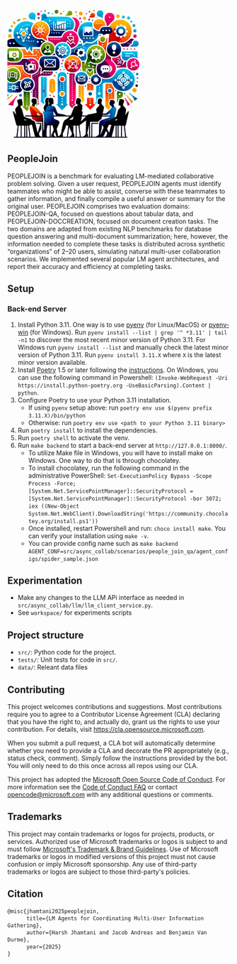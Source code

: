
<img src="./resources/peoplejoin_designer.jpeg" alt="PeopleJoin" width="300">

## PeopleJoin

PEOPLEJOIN is a benchmark for evaluating LM-mediated collaborative problem solving. Given a user request, PEOPLEJOIN agents must identify teammates who might be able to assist, converse with these teammates to gather information, and finally compile a useful answer or summary for the original user. PEOPLEJOIN comprises two evaluation domains: PEOPLEJOIN-QA, focused on questions about tabular data, and PEOPLEJOIN-DOCCREATION, focused on document creation tasks. The two domains are adapted from existing NLP benchmarks for database question answering and multi-document summarization; here, however, the information needed to complete these tasks is distributed across synthetic “organizations” of 2–20 users, simulating natural multi-user collaboration scenarios. We implemented several popular LM agent architectures, and report their accuracy and efficiency at completing tasks.


## Setup

### Back-end Server

1. Install Python 3.11.
   One way is to use [pyenv](https://github.com/pyenv/pyenv) (for Linux/MacOS) or [pyenv-win](https://github.com/pyenv-win/pyenv-win#quick-start) (for Windows).
   Run `pyenv install --list | grep '^ *3.11' | tail -n1` to discover the most recent minor version of Python 3.11.
   For Windows run `pyenv install --list` and manually check the latest minor version of Python 3.11.
   Run `pyenv install 3.11.X` where `X` is the latest minor version available.
1. Install [Poetry](https://python-poetry.org/) 1.5 or later following the [instructions](https://python-poetry.org/docs/#installation).
   On Windows, you can use the following command in Powershell: `(Invoke-WebRequest -Uri https://install.python-poetry.org -UseBasicParsing).Content | python`.
1. Configure Poetry to use your Python 3.11 installation.
    - If using `pyenv` setup above: run `poetry env use $(pyenv prefix 3.11.X)/bin/python`
    - Otherwise: run `poetry env use <path to your Python 3.11 binary>`
1. Run `poetry install` to install the dependencies.
1. Run `poetry shell` to activate the venv.
1. Run `make backend` to start a back-end server at `http://127.0.0.1:8000/`.
    - To utilize Make file in Windows, you will have to install make on Windows. One way to do that is through chocolatey.
    - To install chocolatey, run the following command in the administrative PowerShell:
   `Set-ExecutionPolicy Bypass -Scope Process -Force; [System.Net.ServicePointManager]::SecurityProtocol = [System.Net.ServicePointManager]::SecurityProtocol -bor 3072; iex ((New-Object System.Net.WebClient).DownloadString('https://community.chocolatey.org/install.ps1'))`
    - Once installed, restart Powershell and run: `choco install make`. You can verify your installation using `make -v`.
    - You can provide config name such as `make backend AGENT_CONF=src/async_collab/scenarios/people_join_qa/agent_configs/spider_sample.json`


## Experimentation
- Make any changes to the LLM APi interface as needed in `src/async_collab/llm/llm_client_service.py`. 
- See `workspace/` for experiments scripts

## Project structure
- `src/`: Python code for the project.
- `tests/`: Unit tests for code in `src/`.
- `data/`: Releant data files


## Contributing

This project welcomes contributions and suggestions.  Most contributions require you to agree to a
Contributor License Agreement (CLA) declaring that you have the right to, and actually do, grant us
the rights to use your contribution. For details, visit https://cla.opensource.microsoft.com.

When you submit a pull request, a CLA bot will automatically determine whether you need to provide
a CLA and decorate the PR appropriately (e.g., status check, comment). Simply follow the instructions
provided by the bot. You will only need to do this once across all repos using our CLA.

This project has adopted the [Microsoft Open Source Code of Conduct](https://opensource.microsoft.com/codeofconduct/).
For more information see the [Code of Conduct FAQ](https://opensource.microsoft.com/codeofconduct/faq/) or
contact [opencode@microsoft.com](mailto:opencode@microsoft.com) with any additional questions or comments.

## Trademarks

This project may contain trademarks or logos for projects, products, or services. Authorized use of Microsoft 
trademarks or logos is subject to and must follow 
[Microsoft's Trademark & Brand Guidelines](https://www.microsoft.com/en-us/legal/intellectualproperty/trademarks/usage/general).
Use of Microsoft trademarks or logos in modified versions of this project must not cause confusion or imply Microsoft sponsorship.
Any use of third-party trademarks or logos are subject to those third-party's policies.


## Citation
```
@misc{jhamtani2025peoplejoin,
      title={LM Agents for Coordinating Multi-User Information Gathering}, 
      author={Harsh Jhamtani and Jacob Andreas and Benjamin Van Durme},
      year={2025}
}
```